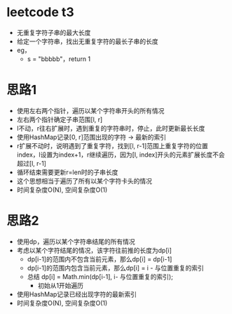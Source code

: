 # leetcode t3
- 无重复字符子串的最大长度
- 给定一个字符串，找出无重复字符的最长子串的长度
- eg， 
    - s = "bbbbb"，return 1
        
# 思路1
- 使用左右两个指针，遍历以某个字符串开头的所有情况
- 左右两个指针确定子串范围[l, r]
- l不动，r往右扩展时，遇到重复的字符串时，停止，此时更新最长长度
- 使用HashMap记录[0, r]范围出现的字符 -> 最新的索引
- r扩展不动时，说明遇到了重复字符，找到[l, r-1]范围上重复字符的位置index，l设置为index+1，r继续遍历，因为[l, index]开头的元素扩展长度不会超过[l, r-1]
- 循环结束需要更新r=len时的子串长度
- 这个思想相当于遍历了所有以某个字符卡头的情况
- 时间复杂度O(N), 空间复杂度O(1)

# 思路2
- 使用dp，遍历以某个字符串结尾的所有情况
- 考虑以某个字符结尾的情况，该字符往前推的长度为dp[i]
  - dp[i-1]的范围内不包含当前元素，那么dp[i] = dp[i-1]
  - dp[i-1]的范围内包含当前元素，那么dp[i] = i - 与位置重复的索引
  - 总结 dp[i] = Math.min(dp[i-1], i- 与位置重复的索引);
     - 初始从1开始遍历
- 使用HashMap记录已经出现字符的最新索引
- 时间复杂度O(N), 空间复杂度O(1)